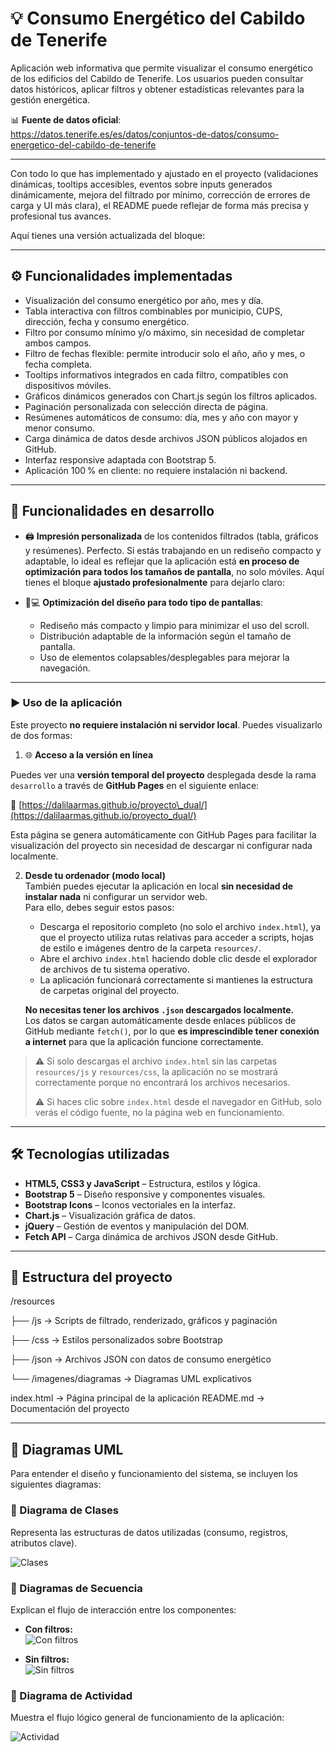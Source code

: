 # 💡 Consumo Energético del Cabildo de Tenerife

Aplicación web informativa que permite visualizar el consumo energético de los edificios del Cabildo de Tenerife. Los usuarios pueden consultar datos históricos, aplicar filtros y obtener estadísticas relevantes para la gestión energética.

📊 **Fuente de datos oficial**:  
https://datos.tenerife.es/es/datos/conjuntos-de-datos/consumo-energetico-del-cabildo-de-tenerife

---

Con todo lo que has implementado y ajustado en el proyecto (validaciones dinámicas, tooltips accesibles, eventos sobre inputs generados dinámicamente, mejora del filtrado por mínimo, corrección de errores de carga y UI más clara), el README puede reflejar de forma más precisa y profesional tus avances.

Aquí tienes una versión actualizada del bloque:

---

## ⚙️ Funcionalidades implementadas

* Visualización del consumo energético por año, mes y día.
* Tabla interactiva con filtros combinables por municipio, CUPS, dirección, fecha y consumo energético.
* Filtro por consumo mínimo y/o máximo, sin necesidad de completar ambos campos.
* Filtro de fechas flexible: permite introducir solo el año, año y mes, o fecha completa.
* Tooltips informativos integrados en cada filtro, compatibles con dispositivos móviles.
* Gráficos dinámicos generados con Chart.js según los filtros aplicados.
* Paginación personalizada con selección directa de página.
* Resúmenes automáticos de consumo: día, mes y año con mayor y menor consumo.
* Carga dinámica de datos desde archivos JSON públicos alojados en GitHub.
* Interfaz responsive adaptada con Bootstrap 5.
* Aplicación 100 % en cliente: no requiere instalación ni backend.

---

## 🚧 Funcionalidades en desarrollo

* 🖨️ **Impresión personalizada** de los contenidos filtrados (tabla, gráficos y resúmenes).
Perfecto. Si estás trabajando en un rediseño compacto y adaptable, lo ideal es reflejar que la aplicación está **en proceso de optimización para todos los tamaños de pantalla**, no solo móviles. Aquí tienes el bloque **ajustado profesionalmente** para dejarlo claro:

* 📱💻 **Optimización del diseño para todo tipo de pantallas**:

  * Rediseño más compacto y limpio para minimizar el uso del scroll.
  * Distribución adaptable de la información según el tamaño de pantalla.
  * Uso de elementos colapsables/desplegables para mejorar la navegación.

---

### ▶️ Uso de la aplicación

Este proyecto **no requiere instalación ni servidor local**. Puedes visualizarlo de dos formas:

1. 🌐 **Acceso a la versión en línea**

Puedes ver una **versión temporal del proyecto** desplegada desde la rama `desarrollo` a través de **GitHub Pages** en el siguiente enlace:

🔗 [https://dalilaarmas.github.io/proyecto\_dual/](https://dalilaarmas.github.io/proyecto_dual/)

Esta página se genera automáticamente con GitHub Pages para facilitar la visualización del proyecto sin necesidad de descargar ni configurar nada localmente.

2. **Desde tu ordenador (modo local)**  
   También puedes ejecutar la aplicación en local **sin necesidad de instalar nada** ni configurar un servidor web.  
   Para ello, debes seguir estos pasos:

   - Descarga el repositorio completo (no solo el archivo `index.html`), ya que el proyecto utiliza rutas relativas para acceder a scripts, hojas de estilo e imágenes dentro de la carpeta `resources/`.
   - Abre el archivo `index.html` haciendo doble clic desde el explorador de archivos de tu sistema operativo.
   - La aplicación funcionará correctamente si mantienes la estructura de carpetas original del proyecto.

   **No necesitas tener los archivos `.json` descargados localmente.**  
   Los datos se cargan automáticamente desde enlaces públicos de GitHub mediante `fetch()`, por lo que **es imprescindible tener conexión a internet** para que la aplicación funcione correctamente.

> ⚠️ Si solo descargas el archivo `index.html` sin las carpetas `resources/js` y `resources/css`, la aplicación no se mostrará correctamente porque no encontrará los archivos necesarios.  
>
> ⚠️ Si haces clic sobre `index.html` desde el navegador en GitHub, solo verás el código fuente, no la página web en funcionamiento.


---

## 🛠️ Tecnologías utilizadas

- **HTML5, CSS3 y JavaScript** – Estructura, estilos y lógica.
- **Bootstrap 5** – Diseño responsive y componentes visuales.
- **Bootstrap Icons** – Iconos vectoriales en la interfaz.
- **Chart.js** – Visualización gráfica de datos.
- **jQuery** – Gestión de eventos y manipulación del DOM.
- **Fetch API** – Carga dinámica de archivos JSON desde GitHub.

---

## 📁 Estructura del proyecto

/resources

├── /js → Scripts de filtrado, renderizado, gráficos y paginación

├── /css → Estilos personalizados sobre Bootstrap

├── /json → Archivos JSON con datos de consumo energético

└── /imagenes/diagramas → Diagramas UML explicativos

index.html → Página principal de la aplicación
README.md → Documentación del proyecto


---

## 🧩 Diagramas UML

Para entender el diseño y funcionamiento del sistema, se incluyen los siguientes diagramas:

### 🧱 Diagrama de Clases
Representa las estructuras de datos utilizadas (consumo, registros, atributos clave).

![Clases](resources/imagenes/diagramas/diagrama_de_clases_v2.png)

### 🔁 Diagramas de Secuencia
Explican el flujo de interacción entre los componentes:

- **Con filtros:**  
  ![Con filtros](resources/imagenes/diagramas/diagrama_comportamiento_secuencial_filtros.png)

- **Sin filtros:**  
  ![Sin filtros](resources/imagenes/diagramas/diagrama_comportamiento_secuencial_sin_filtrar.png)

### 🔄 Diagrama de Actividad
Muestra el flujo lógico general de funcionamiento de la aplicación:

![Actividad](resources/imagenes/diagramas/diagrama_comportamiento_actividad.drawio.png)
